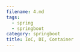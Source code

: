 ```yaml
---
filename: 4.md
tags:
  - spring
  - springboot
category: springboot
title: IoC, DI, Container
---
```

